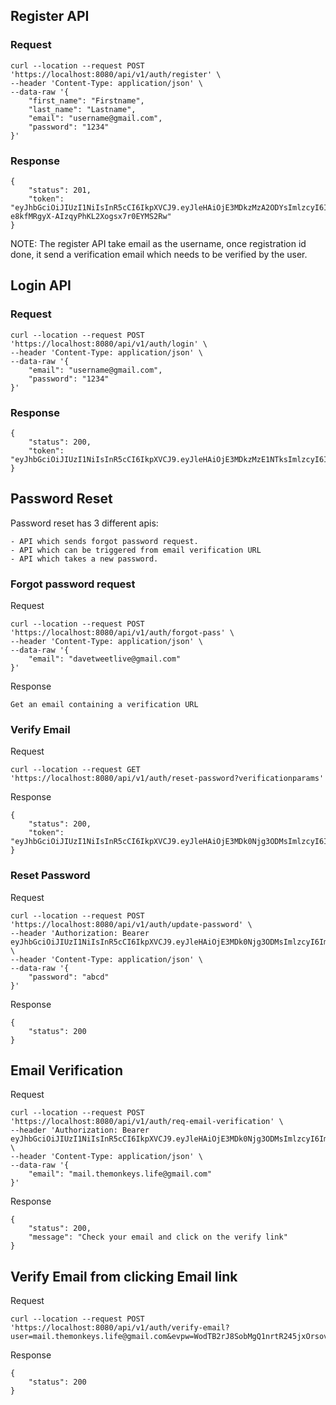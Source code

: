 ## Register API

### Request
```
curl --location --request POST 'https://localhost:8080/api/v1/auth/register' \
--header 'Content-Type: application/json' \
--data-raw '{
    "first_name": "Firstname",
    "last_name": "Lastname",
    "email": "username@gmail.com",
    "password": "1234"
}'
```

### Response
```
{
    "status": 201,
    "token": "eyJhbGciOiJIUzI1NiIsInR5cCI6IkpXVCJ9.eyJleHAiOjE3MDkzMzA2ODYsImlzcyI6ImdvLWdycGMtYXV0aC1zdmMiLCJJZCI6MCwiRW1haWwiOiJkYXZldHdlZXRsaXZlQGdtYWlsLmNvbSJ9.hDKzD_s-e8kfMRgyX-AIzqyPhKL2Xogsx7r0EYMS2Rw"
}
```
NOTE: The register API take email as the username, once registration id done, it send a verification email which needs to be verified by the user.


## Login API

### Request
```
curl --location --request POST 'https://localhost:8080/api/v1/auth/login' \
--header 'Content-Type: application/json' \
--data-raw '{
    "email": "username@gmail.com",
    "password": "1234"
}'
```

### Response
```
{
    "status": 200,
    "token": "eyJhbGciOiJIUzI1NiIsInR5cCI6IkpXVCJ9.eyJleHAiOjE3MDkzMzE1NTksImlzcyI6ImdvLWdycGMtYXV0aC1zdmMiLCJJZCI6MCwiRW1haWwiOiJtYWlsLnRoZW1vbmtleXMubGlmZUBnbWFpbC5jb20ifQ.C_VkEUhlVyyMm97wU3OQPoiOBlYDRL2sPkN_gkMMtNY"
}
```


## Password Reset
Password reset has 3 different apis:

    - API which sends forgot password request.
    - API which can be triggered from email verification URL
    - API which takes a new password.

### Forgot password request
Request
```
curl --location --request POST 'https://localhost:8080/api/v1/auth/forgot-pass' \
--header 'Content-Type: application/json' \
--data-raw '{
    "email": "davetweetlive@gmail.com"
}'
```

Response
```
Get an email containing a verification URL
```

### Verify Email
Request
```
curl --location --request GET 'https://localhost:8080/api/v1/auth/reset-password?verificationparams'
```

Response
```
{
    "status": 200,
    "token": "eyJhbGciOiJIUzI1NiIsInR5cCI6IkpXVCJ9.eyJleHAiOjE3MDk0Njg3ODMsImlzcyI6ImdvLWdycGMtYXV0aC1zdmMiLCJJZCI6MjMsIkVtYWlsIjoiZGF2ZXR3ZWV0bGl2ZUBnbWFpbC5jb20ifQ.4yZt3q54EE0fls8JbUZdldQ1QY0e1NIQVELetw7p3wU"
}
```

### Reset Password
Request
```
curl --location --request POST 'https://localhost:8080/api/v1/auth/update-password' \
--header 'Authorization: Bearer eyJhbGciOiJIUzI1NiIsInR5cCI6IkpXVCJ9.eyJleHAiOjE3MDk0Njg3ODMsImlzcyI6ImdvLWdycGMtYXV0aC1zdmMiLCJJZCI6MjMsIkVtYWlsIjoiZGF2ZXR3ZWV0bGl2ZUBnbWFpbC5jb20ifQ.4yZt3q54EE0fls8JbUZdldQ1QY0e1NIQVELetw7p3wU' \
--header 'Content-Type: application/json' \
--data-raw '{
    "password": "abcd"
}'
```

Response
```
{
    "status": 200
}
```


## Email Verification
Request
```
curl --location --request POST 'https://localhost:8080/api/v1/auth/req-email-verification' \
--header 'Authorization: Bearer eyJhbGciOiJIUzI1NiIsInR5cCI6IkpXVCJ9.eyJleHAiOjE3MDk0Njg3ODMsImlzcyI6ImdvLWdycGMtYXV0aC1zdmMiLCJJZCI6MjMsIkVtYWlsIjoiZGF2ZXR3ZWV0bGl2ZUBnbWFpbC5jb20ifQ.4yZt3q54EE0fls8JbUZdldQ1QY0e1NIQVELetw7p3wU' \
--header 'Content-Type: application/json' \
--data-raw '{
    "email": "mail.themonkeys.life@gmail.com"
}'
```

Response
```
{
    "status": 200,
    "message": "Check your email and click on the verify link"
}
```

## Verify Email from clicking Email link
Request
```
curl --location --request POST 'https://localhost:8080/api/v1/auth/verify-email?user=mail.themonkeys.life@gmail.com&evpw=WodTB2rJ8SobMgQ1nrtR245jxOrsovFiKVY9DYwAq9CuixIQ9sziMSyLhJjL97xH'
```
Response
```
{
    "status": 200
}
```